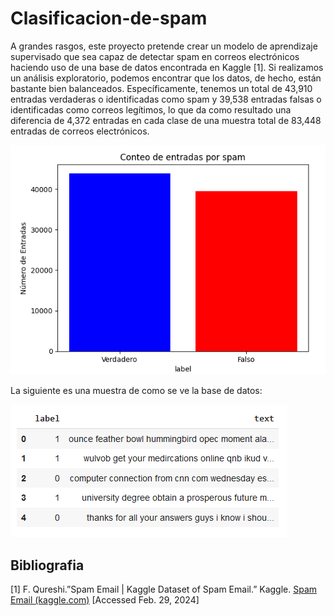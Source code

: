 # Clasificacion-de-spam
A grandes rasgos, este proyecto pretende crear un modelo de aprendizaje supervisado que sea capaz de detectar spam en correos electrónicos haciendo uso de una base de datos encontrada en Kaggle [1]. Si realizamos un análisis exploratorio, podemos encontrar que los datos, de hecho, están bastante bien balanceados. Específicamente, tenemos un total de 43,910 entradas verdaderas o identificadas como spam y 39,538 entradas falsas o identificadas como correos legítimos, lo que da como resultado una diferencia de 4,372 entradas en cada clase de una muestra total de 83,448 entradas de correos electrónicos.

![email_spam](./Images/email_spam.png)

La siguiente es una muestra de como se ve la base de datos:

![database](./Images/database.png)

## Bibliografia
[1] F. Qureshi.”Spam Email | Kaggle Dataset of Spam Email.” Kaggle. [Spam Email (kaggle.com)](https://www.kaggle.com/datasets/mfaisalqureshi/spam-email) [Accessed Feb. 29, 2024]
